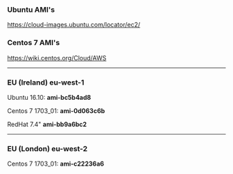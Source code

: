 ### Ubuntu AMI's

https://cloud-images.ubuntu.com/locator/ec2/

### Centos 7 AMI's

https://wiki.centos.org/Cloud/AWS

---

### EU (Ireland) eu-west-1

Ubuntu 16.10: **ami-bc5b4ad8**

Centos 7 1703_01: **ami-0d063c6b**

RedHat 7.4" **ami-bb9a6bc2**

---

### EU (London)	eu-west-2

Centos 7 1703_01: **ami-c22236a6**
